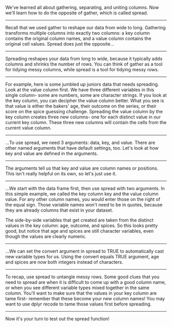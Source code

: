 We've learned all about gathering, separating, and uniting columns. Now we'll learn how to do the opposite of gather, which is called spread.

-------

Recall that we used gather to reshape our data from wide to long. Gathering transforms multiple columns into exactly two columns: a key column contains the original column names, and a value column contains the original cell values. Spread does just the opposite...

-------

Spreading reshapes your data from long to wide, because it typically adds columns and shrinks the number of rows. You can think of gather as a tool for tidying messy columns, while spread is a tool for tidying messy rows.

-------

For example, here is some jumbled up juniors data that needs spreading. Look at the value column first. We have three different variables in this single column- some are numbers, some are character strings. If you look at the key column, you can decipher the value column better. What you see is that value is either the bakers' age, their outcome on the series, or their score on the spice guessing challenge. Spreading the value column by the key column creates three new columns- one for each distinct value in our current key column. These three new columns will contain the cells from the current value column.

-------

...To use spread, we need 3 arguments: data, key, and value. There are other named arguments that have default settings, too. Let's look at how key and value are defined in the arguments.

-------

The arguments tell us that key and value are column names or positions. This isn't really helpful on its own, so let's just use it.

-------

...We start with the data frame first, then use spread with two arguments. In this simple example, we called the key column key and the value column value. For any other column names, you would enter those on the right of the equal sign. Those variable names won't need to be in quotes, because they are already columns that exist in your dataset.

The side-by-side variables that get created are taken from the distinct values in the key column: age, outcome, and spices. So this looks pretty good, but notice that age and spices are still character variables, even though the values are clearly numeric.

-------

...We can set the convert argument in spread to TRUE to automatically cast new variable types for us. Using the convert equals TRUE argument, age and spices are now both integers instead of characters.

-------

To recap, use spread to untangle messy rows. Some good clues that you need to spread are when it is difficult to come up with a good column name, or when you see different variable types mixed together in the same column. You'll want to make sure that the values in your key column are tame first- remember that these become your new column names! You may want to use dplyr recode to tame those values first before spreading.

-------

Now it's your turn to test out the spread function!

